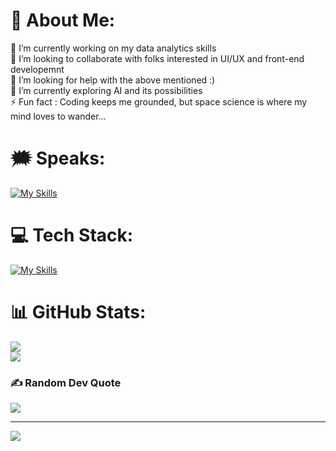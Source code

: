 # 🧩 About Me:
🔭 I’m currently working on my data analytics skills<br>👯 I’m looking to collaborate with folks interested in UI/UX and front-end developemnt<br>🤝 I’m looking for help with the above mentioned :)<br>🌱 I’m currently exploring AI and its possibilities<br>⚡ Fun fact : Coding keeps me grounded, but space science is where my mind loves to wander...


# 🗯️ Speaks:
[![My Skills](https://skillicons.dev/icons?i=java,py,js,c)](https://skillicons.dev)

# 💻 Tech Stack:
[![My Skills](https://skillicons.dev/icons?i=tailwind,react,nodejs,ts,mysql)](https://skillicons.dev)


# 📊 GitHub Stats:
![](https://github-readme-streak-stats.herokuapp.com/?user=devikamj73&theme=dark&hide_border=false)<br/>
![](https://github-readme-stats.vercel.app/api/top-langs/?username=devikamj73&theme=dark&hide_border=false&include_all_commits=false&count_private=false&layout=compact)

### ✍️ Random Dev Quote
![](https://quotes-github-readme.vercel.app/api?type=vetical&theme=gruvbox)

---
[![](https://visitcount.itsvg.in/api?id=devikamj73&icon=6&color=10)](https://visitcount.itsvg.in)

<!-- Proudly created with GPRM ( https://gprm.itsvg.in ) -->
